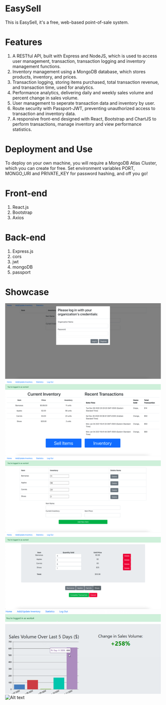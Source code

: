 # EasySell

This is EasySell, it's a free, web-based point-of-sale system.

# Features
1. A RESTful API, built with Express and NodeJS, which is used to access user management, transaction, transaction logging and inventory management functions.
2. Inventory management using a MongoDB database, which stores products, inventory, and prices.
3. Transaction logging, storing items purchased, total transaction revenue, and transaction time, used for analytics.
4. Performance analytics, delivering daily and weekly sales volume and percent change in sales volume.
5. User management to seperate transaction data and inventory by user.
6. Route security with Passport-JWT, preventing unauthorized access to transaction and inventory data.
7. A responsive front-end designed with React, Bootstrap and ChartJS to perform transactions, manage inventory and view performance statistics.

# Deployment and Use
To deploy on your own machine, you will require a MongoDB Atlas Cluster, which you can create for free. Set environment variables PORT, MONGO_URI and PRIVATE_KEY for password hashing, and off you go!
# Front-end
1. React.js
2. Bootstrap
3. Axios

# Back-end
1. Express.js
2. cors
3. jwt
4. mongoDB
5. passport

# Showcase
![Alt text](/images/1.png?raw=true "Title")
![Alt text](/images/2.png?raw=true "Title")
![Alt text](/images/3.png?raw=true "Title")
![Alt text](/images/4.png?raw=true "Title")
![Alt text](/images/5.png?raw=true "Title")
![Alt text](/images/6.png?raw=true "Title")
